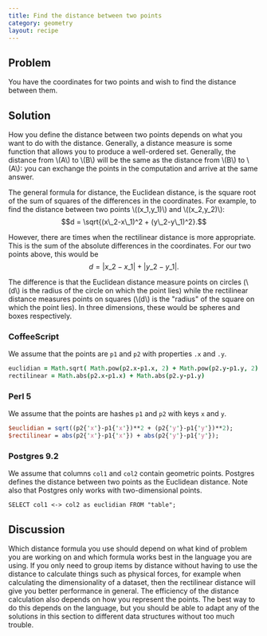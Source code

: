 ```yaml
---
title: Find the distance between two points
category: geometry
layout: recipe
---
```

## Problem

You have the coordinates for two points and wish to find the distance between them.

## Solution

How you define the distance between two points depends on what you want to do with the distance. Generally, a distance measure is some function that allows you to produce a well-ordered set. Generally, the distance from \\(A\\) to \\(B\\) will be the same as the distance from \\(B\\) to \\(A\\): you can exchange the points in the computation and arrive at the same answer.

The general formula for distance, the Euclidean distance, is the square root of the sum of squares of the differences in the coordinates. For example, to find the distance between two points \\((x\_1,y\_1)\\) and \\((x\_2,y\_2)\\): 
$$d = \sqrt{(x\_2-x\_1)^2 + (y\_2-y\_1)^2}.$$

However, there are times when the rectilinear distance is more appropriate. This is the sum of the absolute differences in the coordinates. For our two points above, this would be
$$d = |x\_2-x\_1| + |y\_2-y\_1|.$$

The difference is that the Euclidean distance measure points on circles (\\(d\\) is the radius of the circle on which the point lies) while the rectilinear distance measures points on squares (\\(d\\) is the "radius" of the square on which the point lies). In three dimensions, these would be spheres and boxes respectively.

### CoffeeScript

We assume that the points are `p1` and `p2` with properties `.x` and `.y`.

```coffeescript
euclidian = Math.sqrt( Math.pow(p2.x-p1.x, 2) + Math.pow(p2.y-p1.y, 2) )
rectilinear = Math.abs(p2.x-p1.x) + Math.abs(p2.y-p1.y)
```

### Perl 5

We assume that the points are hashes `p1` and `p2` with keys `x` and `y`.

```perl
$euclidian = sqrt((p2{'x'}-p1{'x'})**2 + (p2{'y'}-p1{'y'})**2);
$rectilinear = abs(p2{'x'}-p1{'x'}) + abs(p2{'y'}-p1{'y'});
```

### Postgres 9.2

We assume that columns `col1` and `col2` contain geometric points. Postgres defines the distance between two points as the Euclidean distance. Note also that Postgres only works with two-dimensional points.

```postgresql
SELECT col1 <-> col2 as euclidian FROM "table";
```

## Discussion

Which distance formula you use should depend on what kind of problem you are working on and which formula works best in the language you are using. If you only need to group items by distance without having to use the distance to calculate things such as physical forces, for example when calculating the dimensionality of a dataset, then the rectilinear distance will give you better performance in general. The efficiency of the distance calculation also depends on how you represent the points. The best way to do this depends on the language, but you should be able to adapt any of the solutions in this section to different data structures without too much trouble.
